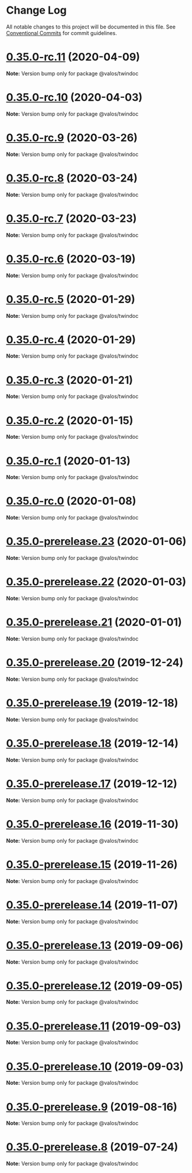 # Change Log

All notable changes to this project will be documented in this file.
See [Conventional Commits](https://conventionalcommits.org) for commit guidelines.

# [0.35.0-rc.11](https://github.com/valaatech/kernel/compare/v0.35.0-rc.10...v0.35.0-rc.11) (2020-04-09)

**Note:** Version bump only for package @valos/twindoc





# [0.35.0-rc.10](https://github.com/valaatech/kernel/compare/v0.35.0-rc.9...v0.35.0-rc.10) (2020-04-03)

**Note:** Version bump only for package @valos/twindoc





# [0.35.0-rc.9](https://github.com/valaatech/kernel/compare/v0.35.0-rc.8...v0.35.0-rc.9) (2020-03-26)

**Note:** Version bump only for package @valos/twindoc





# [0.35.0-rc.8](https://github.com/valaatech/kernel/compare/v0.35.0-rc.7...v0.35.0-rc.8) (2020-03-24)

**Note:** Version bump only for package @valos/twindoc





# [0.35.0-rc.7](https://github.com/valaatech/kernel/compare/v0.35.0-rc.6...v0.35.0-rc.7) (2020-03-23)

**Note:** Version bump only for package @valos/twindoc





# [0.35.0-rc.6](https://github.com/valaatech/kernel/compare/v0.35.0-rc.5...v0.35.0-rc.6) (2020-03-19)

**Note:** Version bump only for package @valos/twindoc





# [0.35.0-rc.5](https://github.com/valaatech/kernel/compare/v0.35.0-rc.4...v0.35.0-rc.5) (2020-01-29)

**Note:** Version bump only for package @valos/twindoc





# [0.35.0-rc.4](https://github.com/valaatech/kernel/compare/v0.35.0-rc.3...v0.35.0-rc.4) (2020-01-29)

**Note:** Version bump only for package @valos/twindoc





# [0.35.0-rc.3](https://github.com/valaatech/kernel/compare/v0.35.0-rc.2...v0.35.0-rc.3) (2020-01-21)

**Note:** Version bump only for package @valos/twindoc





# [0.35.0-rc.2](https://github.com/valaatech/kernel/compare/v0.35.0-rc.1...v0.35.0-rc.2) (2020-01-15)

**Note:** Version bump only for package @valos/twindoc





# [0.35.0-rc.1](https://github.com/valaatech/kernel/compare/v0.35.0-rc.0...v0.35.0-rc.1) (2020-01-13)

**Note:** Version bump only for package @valos/twindoc





# [0.35.0-rc.0](https://github.com/valaatech/kernel/compare/v0.35.0-prerelease.23...v0.35.0-rc.0) (2020-01-08)

**Note:** Version bump only for package @valos/twindoc





# [0.35.0-prerelease.23](https://github.com/valaatech/kernel/compare/v0.35.0-prerelease.22...v0.35.0-prerelease.23) (2020-01-06)

**Note:** Version bump only for package @valos/twindoc





# [0.35.0-prerelease.22](https://github.com/valaatech/kernel/compare/v0.35.0-prerelease.21...v0.35.0-prerelease.22) (2020-01-03)

**Note:** Version bump only for package @valos/twindoc





# [0.35.0-prerelease.21](https://github.com/valaatech/kernel/compare/v0.35.0-prerelease.20...v0.35.0-prerelease.21) (2020-01-01)

**Note:** Version bump only for package @valos/twindoc





# [0.35.0-prerelease.20](https://github.com/valaatech/kernel/compare/v0.35.0-prerelease.19...v0.35.0-prerelease.20) (2019-12-24)

**Note:** Version bump only for package @valos/twindoc





# [0.35.0-prerelease.19](https://github.com/valaatech/kernel/compare/v0.35.0-prerelease.18...v0.35.0-prerelease.19) (2019-12-18)

**Note:** Version bump only for package @valos/twindoc





# [0.35.0-prerelease.18](https://github.com/valaatech/kernel/compare/v0.35.0-prerelease.17...v0.35.0-prerelease.18) (2019-12-14)

**Note:** Version bump only for package @valos/twindoc





# [0.35.0-prerelease.17](https://github.com/valaatech/kernel/compare/v0.35.0-prerelease.16...v0.35.0-prerelease.17) (2019-12-12)

**Note:** Version bump only for package @valos/twindoc





# [0.35.0-prerelease.16](https://github.com/valaatech/kernel/compare/v0.35.0-prerelease.15...v0.35.0-prerelease.16) (2019-11-30)

**Note:** Version bump only for package @valos/twindoc





# [0.35.0-prerelease.15](https://github.com/valaatech/kernel/compare/v0.35.0-prerelease.14...v0.35.0-prerelease.15) (2019-11-26)

**Note:** Version bump only for package @valos/twindoc





# [0.35.0-prerelease.14](https://github.com/valaatech/kernel/compare/v0.35.0-prerelease.13...v0.35.0-prerelease.14) (2019-11-07)

**Note:** Version bump only for package @valos/twindoc





# [0.35.0-prerelease.13](https://github.com/valaatech/kernel/compare/v0.35.0-prerelease.12...v0.35.0-prerelease.13) (2019-09-06)

**Note:** Version bump only for package @valos/twindoc





# [0.35.0-prerelease.12](https://github.com/valaatech/kernel/compare/v0.35.0-prerelease.11...v0.35.0-prerelease.12) (2019-09-05)

**Note:** Version bump only for package @valos/twindoc





# [0.35.0-prerelease.11](https://github.com/valaatech/kernel/compare/v0.35.0-prerelease.10...v0.35.0-prerelease.11) (2019-09-03)

**Note:** Version bump only for package @valos/twindoc





# [0.35.0-prerelease.10](https://github.com/valaatech/kernel/compare/v0.35.0-prerelease.9...v0.35.0-prerelease.10) (2019-09-03)

**Note:** Version bump only for package @valos/twindoc





# [0.35.0-prerelease.9](https://github.com/valaatech/kernel/compare/v0.35.0-prerelease.8...v0.35.0-prerelease.9) (2019-08-16)

**Note:** Version bump only for package @valos/twindoc





# [0.35.0-prerelease.8](https://github.com/valaatech/vault/compare/v0.35.0-prerelease.7...v0.35.0-prerelease.8) (2019-07-24)

**Note:** Version bump only for package @valos/twindoc
